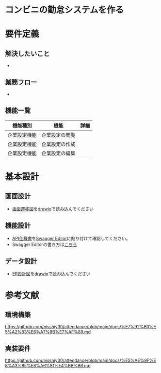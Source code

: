 # コンビニの勤怠システムを作る

# 要件定義
## 解決したいこと
- 
## 業務フロー
-
## 機能一覧
| 機能種別 | 機能 | 詳細 |
| --- | --- | --- |
| 企業設定機能 | 企業設定の閲覧 |  |
| 企業設定機能 | 企業設定の作成 |  |
| 企業設定機能 | 企業設定の編集 |  |

# 基本設計
## 画面設計
- [画面遷移図]()を[drawio](https://app.diagrams.net/)で読み込んでください
## 機能設計
- [API仕様書](specification/api_document.yml)を[Swagger Editor](https://editor.swagger.io/)に貼り付けて確認してください。
- Swagger Editorの書き方は[こちら](https://qiita.com/teinen_qiita/items/e440ca7b1b52ec918f1b)
## データ設計
- [ER設計図](specification/api_document.yml)を[drawio](https://app.diagrams.net/)で読み込んでください

# 参考文献
## 環境構築
https://github.com/nisshiy30/attendance/blob/main/docs/%E7%92%B0%E5%A2%83%E6%A7%8B%E7%AF%89.md
## 実装要件
https://github.com/nisshiy30/attendance/blob/main/docs/%E5%AE%9F%E8%A3%85%E8%A6%81%E4%BB%B6.md
